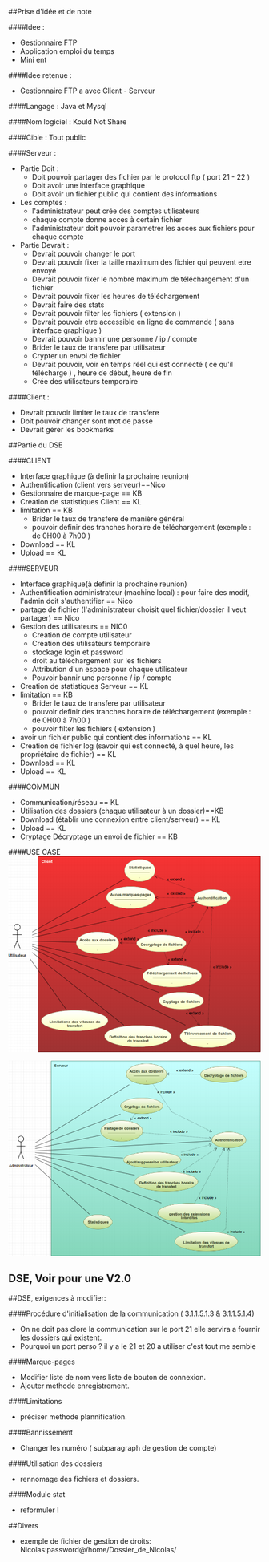 ##Prise d'idée et de note

####Idee :
- Gestionnaire FTP
- Application emploi du temps 
- Mini ent

####Idee retenue :
- Gestionnaire FTP a avec Client - Serveur

####Langage : 
Java et Mysql

####Nom logiciel :
Kould Not Share

####Cible :
Tout public 

####Serveur :
- Partie Doit :
	- Doit pouvoir partager des fichier par le protocol ftp ( port 21 - 22 )
	- Doit avoir une interface graphique
	- Doit avoir un fichier public qui contient des informations
- Les comptes :
	- l'administrateur peut crée des comptes utilisateurs
	- chaque compte donne acces à certain fichier
	- l'administrateur doit pouvoir parametrer les acces aux fichiers pour chaque compte
- Partie Devrait :
	- Devrait pouvoir changer le port
	- Devrait pouvoir fixer la taille maximum des fichier qui peuvent etre envoyé
	- Devrait pouvoir fixer le nombre maximum de téléchargement d'un fichier
	- Devrait pouvoir fixer les heures de téléchargement
	- Devrait faire des stats
	- Devrait pouvoir filter les fichiers ( extension ) 
	- Devrait pouvoir etre accessible en ligne de commande ( sans interface graphique )
	- Devrait pouvoir bannir une personne / ip / compte
	- Brider le taux de transfere par utilisateur 
	- Crypter un envoi de fichier
	- Devrait pouvoir, voir en temps réel qui est connecté ( ce qu'il télécharge ) , heure de début, heure de fin
	- Crée des utilisateurs temporaire

####Client :
- Devrait pouvoir limiter le taux de transfere
- Doit pouvoir changer sont mot de passe
- Devrait gérer les bookmarks
	


##Partie du DSE

####CLIENT
- Interface graphique (à definir la prochaine reunion)
- Authentification (client vers serveur)==Nico
- Gestionnaire de marque-page == KB
- Creation de statistiques Client == KL
- limitation == KB
	- Brider le taux de transfere de manière général
	- pouvoir definir des tranches horaire de téléchargement (exemple : de 0H00 à 7h00 )
- Download == KL
- Upload == KL

####SERVEUR
- Interface graphique(à definir la prochaine reunion)
- Authentification administrateur (machine local) : pour faire des modif, l'admin doit s'authentifier == Nico
- partage de fichier (l'administrateur choisit quel fichier/dossier il veut partager) == Nico
- Gestion des utilisateurs == NIC0
	- Creation de compte utilisateur
	- Création des utilisateurs temporaire
	- stockage login et password
	- droit au téléchargement sur les fichiers
	- Attribution d'un espace pour chaque utilisateur
	- Pouvoir bannir une personne / ip / compte
- Creation de statistiques Serveur == KL
- limitation  == KB
	- Brider le taux de transfere par utilisateur
	- pouvoir definir des tranches horaire de téléchargement (exemple : de 0H00 à 7h00 )
	- pouvoir filter les fichiers ( extension )
- avoir un fichier public qui contient des informations == KL
- Creation de fichier log (savoir qui est connecté, à quel heure, les propriétaire de fichier) == KL
- Download == KL
- Upload   == KL

####COMMUN
- Communication/réseau == KL
- Utilisation des dossiers (chaque utilisateur à un dossier)==KB
- Download (établir une connexion entre client/serveur) == KL
- Upload == KL
- Cryptage Décryptage un envoi de fichier == KB

####USE CASE
![Use case client](https://raw.githubusercontent.com/kaldoran/Projet_GL/dev/Document_des_exigences/Ressources/Client.png "Use case client")

![Use case serveur](https://raw.githubusercontent.com/kaldoran/Projet_GL/dev/Document_des_exigences/Ressources/Serveur.png "Use case serveur")

## DSE, Voir pour une V2.0
##DSE, exigences à modifier:

####Procédure d'initialisation de la communication ( 3.1.1.5.1.3 & 3.1.1.5.1.4)
- On ne doit pas clore la communication sur le port 21 elle servira a fournir les dossiers qui existent.
- Pourquoi un port perso ? il y a le 21 et 20 a utiliser c'est tout me semble

####Marque-pages 
- Modifier liste de nom vers liste de bouton de connexion.
- Ajouter methode enregistrement.

####Limitations
- préciser methode plannification.

####Bannissement 
- Changer les numéro ( subparagraph de gestion de compte) 

####Utilisation des dossiers
- rennomage des fichiers et dossiers.

####Module stat
- reformuler !

##Divers
- exemple de fichier de gestion de droits: Nicolas:password@/home/Dossier_de_Nicolas/
	





